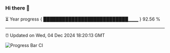 ### Hi there 👋

⏳ Year progress { ███████████████████████████▁▁▁ } 92.56 %

---

⏰ Updated on Wed, 04 Dec 2024 18:20:13 GMT

![Progress Bar CI](https://github.com/liununu/liununu/workflows/Progress%20Bar%20CI/badge.svg)

